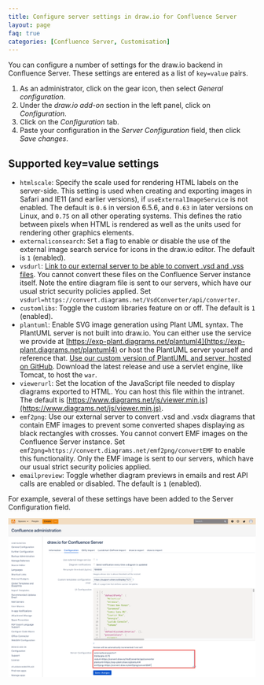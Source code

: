 ```yaml
---
title: Configure server settings in draw.io for Confluence Server
layout: page
faq: true
categories: [Confluence Server, Customisation]
---
```


You can configure a number of settings for the draw.io backend in Confluence Server. These settings are entered as a list of ``key=value`` pairs.

1. As an administrator, click on the gear icon, then select _General configuration_.
2. Under the _draw.io add-on_ section in the left panel, click on _Configuration_.
3. Click on the _Configuration_ tab.
4. Paste your configuration in the _Server Configuration_ field, then click _Save changes_.

## Supported key=value settings

* ``htmlscale``: Specify the scale used for rendering HTML labels on the server-side. This setting is used when creating and exporting images in Safari and IE11 (and earlier versions), if ``useExternalImageService`` is not enabled. The default is ``0.6`` in version 6.5.6, and ``0.63`` in later versions on Linux, and ``0.75`` on all other operating systems. This defines the ratio between pixels when HTML is rendered as well as the units used for rendering other graphics elements.
* ``externaliconsearch``: Set a flag to enable or disable the use of the external image search service for icons in the draw.io editor. The default is ``1`` (enabled).
* ``vsdurl``: [Link to our external server to be able to convert .vsd and .vss files](https://convert.diagrams.net/VsdConverter/api/converter). You cannot convert these files on the Confluence Server instance itself.  Note the entire diagram file is sent to our servers, which have our usual strict security policies applied. Set ``vsdurl=https://convert.diagrams.net/VsdConverter/api/converter``.
* ``customlibs``: Toggle the custom libraries feature on or off. The default is ``1`` (enabled).
* ``plantuml``: Enable SVG image generation using Plant UML syntax. The PlantUML server is not built into draw.io. You can either use the service we provide at [https://exp-plant.diagrams.net/plantuml4](https://exp-plant.diagrams.net/plantuml4) or host the PlantUML server yourself and reference that. [Use our custom version of PlantUML and server, hosted on GitHub](https://github.com/jgraph/plantuml-server/releases). Download the latest release and use a servlet engine, like Tomcat, to host the ``war``.
* ``viewerurl``: Set the location of the JavaScript file needed to display diagrams exported to HTML. You can host this file within the intranet. The default is [https://www.diagrams.net/js/viewer.min.js](https://www.diagrams.net/js/viewer.min.js).
* ``emf2png``: Use our external server to convert .vsd and .vsdx diagrams that contain EMF images to prevent some converted shapes displaying as black rectangles with crosses. You cannot convert EMF images on the Confluence Server instance. Set ``emf2png=https://convert.diagrams.net/emf2png/convertEMF`` to enable this functionality. Only the EMF image is sent to our servers, which have our usual strict security policies applied.
* ``emailpreview``: Toggle whether diagram previews in emails and rest API calls are enabled or disabled. The default is ``1`` (enabled).

For example, several of these settings have been added to the Server Configuration field.

<img src="/assets/img/blog/server-settings-drawio-confluence-server.png" width="600" alt="Configure the Server Settings for draw.io in Confluence Server">

